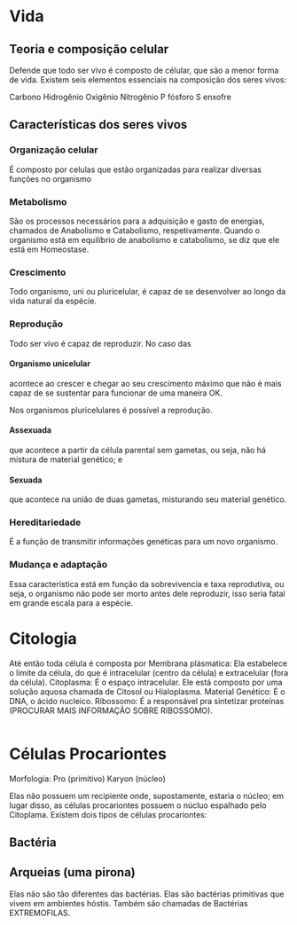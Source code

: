 # Vida
## Teoria e composição celular
Defende que todo ser vivo é composto de célular, que são a menor forma de vida.
Existem seis elementos essenciais na composição dos seres vivos:
    
Carbono
Hidrogênio
Oxigênio
Nitrogênio
P fósforo
S enxofre

## Características dos seres vivos
### Organização celular
É composto por celulas que estão organizadas para realizar diversas funções no organismo
### Metabolismo
São os processos necessários para a adquisição e gasto de energias, chamados de Anabolismo e Catabolismo, respetivamente.
Quando o organismo está em equilíbrio de anabolismo e catabolismo, se diz que ele está em Homeostase.
### Crescimento
Todo organismo, uni ou pluricelular, é capaz de se desenvolver ao longo da vida natural da espécie.
### Reprodução
Todo ser vivo é capaz de reproduzir. No caso das
#### Organismo unicelular
acontece ao crescer e chegar ao seu crescimento máximo que não é mais capaz de se sustentar para funcionar de uma maneira OK. 

Nos organismos pluricelulares é possível a reprodução.
#### Assexuada
que acontece a partir da célula parental sem gametas, ou seja, não há mistura de material genético; e
#### Sexuada
que acontece na união de duas gametas, misturando seu material genético.
### Hereditariedade
É a função de transmitir informações genéticas para um novo organismo.
### Mudança e adaptação
Essa característica está em função da sobrevivencia e taxa reprodutiva, ou seja, o organismo não pode ser morto antes dele reproduzir, isso seria fatal em grande escala para a espécie.

# Citologia
Até então toda célula é composta por
Membrana plásmatica: Ela estabelece o limite da célula, do que é intracelular (centro da célula) e extracelular (fora da célula).
Citoplasma: É o espaço intracelular. Ele está composto por uma solução aquosa chamada de Citosol ou Hialoplasma.
Material Genético: É o DNA, o ácido nucleico.
Ribossomo: É a responsável pra sintetizar proteínas (PROCURAR MAIS INFORMAÇÃO SOBRE RIBOSSOMO).

<img scr = 'https://cdn.discordapp.com/attachments/296433972605353995/1033105117613920256/unknown.png'>

# Células Procariontes

Morfologia: Pro (primitivo) Karyon (núcleo)

Elas não possuem um recipiente onde, supostamente, estaria o núcleo; em lugar disso, as células procariontes possuem o núcluo espalhado pelo Citoplama.
Existem dois tipos de células procariontes:

## Bactéria

## Arqueias (uma pirona)
Elas não são tão diferentes das bactérias. Elas são bactérias primitivas que vivem em ambientes hóstis. Também são chamadas de Bactérias EXTREMOFILAS.


